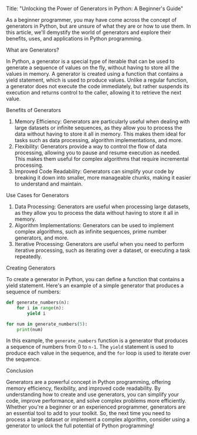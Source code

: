 Title: "Unlocking the Power of Generators in Python: A Beginner's Guide"

As a beginner programmer, you may have come across the concept of generators in Python, but are unsure of what they are or how to use them. In this article, we'll demystify the world of generators and explore their benefits, uses, and applications in Python programming.

What are Generators?

In Python, a generator is a special type of iterable that can be used to generate a sequence of values on the fly, without having to store all the values in memory. A generator is created using a function that contains a yield statement, which is used to produce values. Unlike a regular function, a generator does not execute the code immediately, but rather suspends its execution and returns control to the caller, allowing it to retrieve the next value.

Benefits of Generators

1. Memory Efficiency: Generators are particularly useful when dealing with large datasets or infinite sequences, as they allow you to process the data without having to store it all in memory. This makes them ideal for tasks such as data processing, algorithm implementations, and more.
2. Flexibility: Generators provide a way to control the flow of data processing, allowing you to pause and resume execution as needed. This makes them useful for complex algorithms that require incremental processing.
3. Improved Code Readability: Generators can simplify your code by breaking it down into smaller, more manageable chunks, making it easier to understand and maintain.

Use Cases for Generators

1. Data Processing: Generators are useful when processing large datasets, as they allow you to process the data without having to store it all in memory.
2. Algorithm Implementations: Generators can be used to implement complex algorithms, such as infinite sequences, prime number generators, and more.
3. Iterative Processing: Generators are useful when you need to perform iterative processing, such as iterating over a dataset, or executing a task repeatedly.

Creating Generators

To create a generator in Python, you can define a function that contains a yield statement. Here's an example of a simple generator that produces a sequence of numbers:

```python
def generate_numbers(n):
    for i in range(n):
        yield i

for num in generate_numbers(5):
    print(num)
```

In this example, the `generate_numbers` function is a generator that produces a sequence of numbers from 0 to `n-1`. The `yield` statement is used to produce each value in the sequence, and the `for` loop is used to iterate over the sequence.

Conclusion

Generators are a powerful concept in Python programming, offering memory efficiency, flexibility, and improved code readability. By understanding how to create and use generators, you can simplify your code, improve performance, and solve complex problems more efficiently. Whether you're a beginner or an experienced programmer, generators are an essential tool to add to your toolkit. So, the next time you need to process a large dataset or implement a complex algorithm, consider using a generator to unlock the full potential of Python programming!